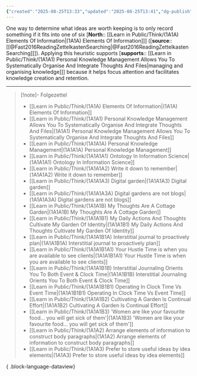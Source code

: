 ```yaml
---
{"created":"2025-08-25T13:33","updated":"2025-08-25T13:41","dg-publish":true,"dg-permalink":"think/1a1a3","dg-path":"Think/(1A1A3) Prefer to store useful ideas by idea elements.md","permalink":"/think/1a1a3/","dgPassFrontmatter":true,"noteIcon":"1"}
---
```


One way to determine what ideas are worth keeping is to only record something if it fits into one of six [**North**:: [[Learn in Public/Think/(1A1A) Elements Of Information\|(1A1A) Elements Of Information]]] ([**source**:: [[@Fast2016ReadingZettelkastenSearching\|@Fast2016ReadingZettelkastenSearching]]]). Applying this heuristic supports [**supports**:: [[Learn in Public/Think/(1A1A1) Personal Knowledge Management Allows You To Systematically Organise And Integrate Thoughts And Files\|managing and organising knowledge]]] because it helps focus attention and facilitates knowledge creation and retention. 

---

> [!note]- Folgezettel
>  - [[Learn in Public/Think/(1A1A) Elements Of Information\|(1A1A) Elements Of Information]]
> - [[Learn in Public/Think/(1A1A1) Personal Knowledge Management Allows You To Systematically Organise And Integrate Thoughts And Files\|(1A1A1) Personal Knowledge Management Allows You To Systematically Organise And Integrate Thoughts And Files]]
> - [[Learn in Public/Think/(1A1A1A) Personal Knowledge Management\|(1A1A1A) Personal Knowledge Management]]
> - [[Learn in Public/Think/(1A1A1A1) Ontology In Information Science\|(1A1A1A1) Ontology In Information Science]]
> - [[Learn in Public/Think/(1A1A1A2) Write it down to remember\|(1A1A1A2) Write it down to remember]]
> - [[Learn in Public/Think/(1A1A1A3) Digital garden\|(1A1A1A3) Digital garden]]
> - [[Learn in Public/Think/(1A1A1A3A) Digital gardens are not blogs\|(1A1A1A3A) Digital gardens are not blogs]]
> - [[Learn in Public/Think/(1A1A1B) My Thoughts Are A Cottage Garden\|(1A1A1B) My Thoughts Are A Cottage Garden]]
> - [[Learn in Public/Think/(1A1A1B1) My Daily Actions And Thoughts Cultivate My Garden Of Identity\|(1A1A1B1) My Daily Actions And Thoughts Cultivate My Garden Of Identity]]
> - [[Learn in Public/Think/(1A1A1B1A) Interstitial journal to proactively plan\|(1A1A1B1A) Interstitial journal to proactively plan]]
> - [[Learn in Public/Think/(1A1A1B1A1) Your Hustle Time is when you are available to see clients\|(1A1A1B1A1) Your Hustle Time is when you are available to see clients]]
> - [[Learn in Public/Think/(1A1A1B1B) Interstitial Journaling Orients You To Both Event & Clock Time\|(1A1A1B1B) Interstitial Journaling Orients You To Both Event & Clock Time]]
> - [[Learn in Public/Think/(1A1A1B1B1) Operating In Clock Time Vs Event Time\|(1A1A1B1B1) Operating In Clock Time Vs Event Time]]
> - [[Learn in Public/Think/(1A1A1B2) Cultivating A Garden Is Continual Effort\|(1A1A1B2) Cultivating A Garden Is Continual Effort]]
> - [[Learn in Public/Think/(1A1A1B3) 'Women are like your favourite food... you will get sick of them'\|(1A1A1B3) 'Women are like your favourite food... you will get sick of them']]
> - [[Learn in Public/Think/(1A1A2) Arrange elements of information to construct body paragraphs\|(1A1A2) Arrange elements of information to construct body paragraphs]]
> - [[Learn in Public/Think/(1A1A3) Prefer to store useful ideas by idea elements\|(1A1A3) Prefer to store useful ideas by idea elements]]
> 
{ .block-language-dataview}
